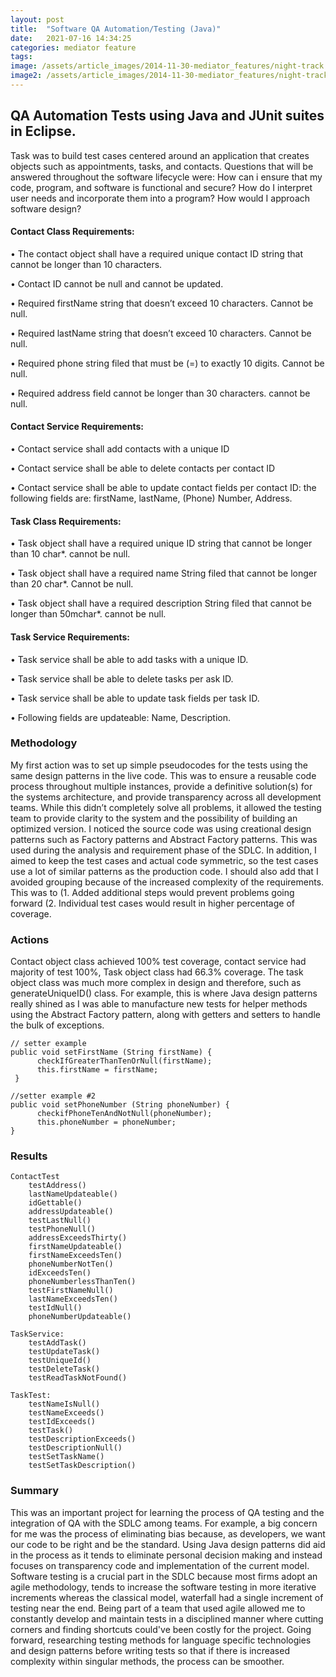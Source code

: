 ```yaml
---
layout: post
title:  "Software QA Automation/Testing (Java)"
date:   2021-07-16 14:34:25
categories: mediator feature
tags: 
image: /assets/article_images/2014-11-30-mediator_features/night-track.JPG
image2: /assets/article_images/2014-11-30-mediator_features/night-track-mobile.JPG
---
```

## QA Automation Tests using Java and JUnit suites in Eclipse.


Task was to build test cases centered around an application that creates objects such as appointments, tasks, and contacts. Questions that will be answered throughout the software lifecycle were: How can i ensure that my code, program, and software is functional and secure? How do I interpret user needs and incorporate them into a program? How would I approach software design?


#### Contact Class Requirements:



• The contact object shall have a required unique contact ID string that cannot be longer than 10 characters. 

• Contact ID cannot be null and cannot be updated.

• Required firstName string that doesn’t exceed 10 characters. Cannot be null.

• Required lastName string that doesn’t exceed 10 characters. Cannot be null.

• Required phone string filed that must be (=) to exactly 10 digits. Cannot be null.

• Required address field cannot be longer than 30 characters. cannot be null.


#### Contact Service Requirements:



• Contact service shall add contacts with a unique ID

• Contact service shall be able to delete contacts per contact ID

• Contact service shall be able to update contact fields per contact ID: the following fields are: firstName, lastName, (Phone) Number, Address.


#### Task Class Requirements:



• Task object shall have a required unique ID string that cannot be longer than 10 char*. cannot be null.

• Task object shall have a required name String filed that cannot be longer than 20 char*. Cannot be null.

• Task object shall have a required description String filed that cannot be longer than 50mchar*. cannot be null.


#### Task Service Requirements:



• Task service shall be able to add tasks with a unique ID.

• Task service shall be able to delete tasks per ask ID.

• Task service shall be able to update task fields per task ID. 

• Following fields are updateable: Name, Description.


### Methodology


My first action was to set up simple pseudocodes for the tests using the same design patterns in the live code. This was to ensure a reusable code process throughout multiple instances, provide a definitive solution(s) for the systems architecture, and provide transparency across all development teams. While this didn’t completely solve all problems, it allowed the testing team to provide clarity to the system and the possibility of building an optimized version. I noticed the source code was using creational design patterns such as Factory patterns and Abstract Factory patterns. This was used during the analysis and requirement phase of the SDLC. In addition, I aimed to keep the test cases and actual code symmetric, so the test cases use a lot of similar patterns as the production code. I should also add that I avoided grouping because of the increased complexity of the requirements. This was to (1. Added additional steps would prevent problems going forward (2. Individual test cases would result in higher percentage of coverage.


### Actions


Contact object class achieved 100% test coverage, contact service had majority of test 100%, Task object class had 66.3% coverage. The task object class was much more complex in design and therefore, such as generateUniqueID() class. 
For example, this is where Java design patterns really shined as I was able to manufacture new tests for helper methods using the Abstract Factory pattern, along with getters and setters to handle the bulk of exceptions. 


    // setter example
    public void setFirstName (String firstName) {
	      checkIfGreaterThanTenOrNull(firstName);
	      this.firstName = firstName;
     }

    //setter example #2
    public void setPhoneNumber (String phoneNumber) {
	      checkifPhoneTenAndNotNull(phoneNumber);
	      this.phoneNumber = phoneNumber;
    }
  
  
### Results


    ContactTest
	    testAddress()
	    lastNameUpdateable()
	    idGettable()
	    addressUpdateable()
	    testLastNull()
	    testPhoneNull()
	    addressExceedsThirty()
	    firstNameUpdateable()
	    firstNameExceedsTen()
	    phoneNumberNotTen()
	    idExceedsTen()
	    phoneNumberlessThanTen()
	    testFirstNameNull()
	    lastNameExceedsTen()
	    testIdNull()
	    phoneNumberUpdateable()
	
    TaskService:
	    testAddTask()
	    testUpdateTask()
	    testUniqueId()
	    testDeleteTask()
	    testReadTaskNotFound()

    TaskTest: 
	    testNameIsNull()
	    testNameExceeds()
	    testIdExceeds()
	    testTask()
	    testDescriptionExceeds()
	    testDescriptionNull()
	    testSetTaskName()
	    testSetTaskDescription()
      
 
### Summary


This was an important project for learning the process of QA testing and the integration of QA with the SDLC among teams. For example, a big concern for me was the process of eliminating bias because, as developers, we want our code to be right and be the standard. Using Java design patterns did aid in the process as it tends to eliminate personal decision making and instead focuses on transparency code and implementation of the current model. Software testing is a crucial part in the SDLC because most firms adopt an agile methodology, tends to increase the software testing in more iterative increments whereas the classical model, waterfall had a single increment of testing near the end. Being part of a team that used agile allowed me to constantly develop and maintain tests in a disciplined manner where cutting corners and finding shortcuts could've been costly for the project. Going forward, researching testing methods for language specific technologies and design patterns before writing tests so that if there is increased complexity within singular methods, the process can be smoother.



